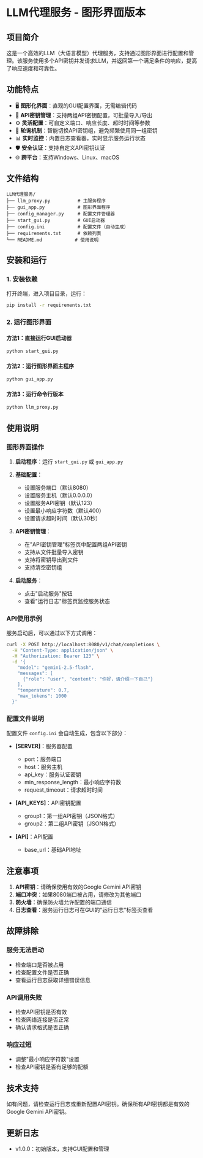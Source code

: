 # LLM代理服务 - 图形界面版本

## 项目简介

这是一个高效的LLM（大语言模型）代理服务，支持通过图形界面进行配置和管理。该服务使用多个API密钥并发请求LLM，并返回第一个满足条件的响应，提高了响应速度和可靠性。

## 功能特点

- 🖥️ **图形化界面**：直观的GUI配置界面，无需编辑代码
- 🔑 **API密钥管理**：支持两组API密钥配置，可批量导入/导出
- ⚙️ **灵活配置**：可自定义端口、响应长度、超时时间等参数
- 🔄 **轮询机制**：智能切换API密钥组，避免频繁使用同一组密钥
- 📊 **实时监控**：内置日志查看器，实时显示服务运行状态
- 🛡️ **安全认证**：支持自定义API密钥认证
- 🌐 **跨平台**：支持Windows、Linux、macOS

## 文件结构

```
LLM代理服务/
├── llm_proxy.py          # 主服务程序
├── gui_app.py            # 图形界面程序
├── config_manager.py     # 配置文件管理器
├── start_gui.py          # GUI启动器
├── config.ini            # 配置文件（自动生成）
├── requirements.txt      # 依赖列表
└── README.md            # 使用说明
```

## 安装和运行

### 1. 安装依赖

打开终端，进入项目目录，运行：

```bash
pip install -r requirements.txt
```

### 2. 运行图形界面

#### 方法1：直接运行GUI启动器
```bash
python start_gui.py
```

#### 方法2：运行图形界面主程序
```bash
python gui_app.py
```

#### 方法3：运行命令行版本
```bash
python llm_proxy.py
```

## 使用说明

### 图形界面操作

1. **启动程序**：运行 `start_gui.py` 或 `gui_app.py`
2. **基础配置**：
   - 设置服务端口（默认8080）
   - 设置服务主机（默认0.0.0.0）
   - 设置服务API密钥（默认123）
   - 设置最小响应字符数（默认400）
   - 设置请求超时时间（默认30秒）

3. **API密钥管理**：
   - 在"API密钥管理"标签页中配置两组API密钥
   - 支持从文件批量导入密钥
   - 支持将密钥导出到文件
   - 支持清空密钥组

4. **启动服务**：
   - 点击"启动服务"按钮
   - 查看"运行日志"标签页监控服务状态

### API使用示例

服务启动后，可以通过以下方式调用：

```bash
curl -X POST http://localhost:8080/v1/chat/completions \
  -H "Content-Type: application/json" \
  -H "Authorization: Bearer 123" \
  -d '{
    "model": "gemini-2.5-flash",
    "messages": [
      {"role": "user", "content": "你好，请介绍一下自己"}
    ],
    "temperature": 0.7,
    "max_tokens": 1000
  }'
```

### 配置文件说明

配置文件 `config.ini` 会自动生成，包含以下部分：

- **[SERVER]**：服务器配置
  - port：服务端口
  - host：服务主机
  - api_key：服务认证密钥
  - min_response_length：最小响应字符数
  - request_timeout：请求超时时间

- **[API_KEYS]**：API密钥配置
  - group1：第一组API密钥（JSON格式）
  - group2：第二组API密钥（JSON格式）

- **[API]**：API配置
  - base_url：基础API地址

## 注意事项

1. **API密钥**：请确保使用有效的Google Gemini API密钥
2. **端口冲突**：如果8080端口被占用，请修改为其他端口
3. **防火墙**：确保防火墙允许配置的端口通信
4. **日志查看**：服务运行日志可在GUI的"运行日志"标签页查看

## 故障排除

### 服务无法启动
- 检查端口是否被占用
- 检查配置文件是否正确
- 查看运行日志获取详细错误信息

### API调用失败
- 检查API密钥是否有效
- 检查网络连接是否正常
- 确认请求格式是否正确

### 响应过短
- 调整"最小响应字符数"设置
- 检查API密钥是否有足够的配额

## 技术支持

如有问题，请检查运行日志或重新配置API密钥。确保所有API密钥都是有效的Google Gemini API密钥。

## 更新日志

- v1.0.0：初始版本，支持GUI配置和管理